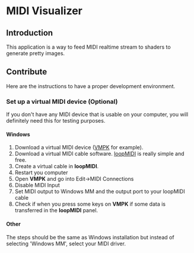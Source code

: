 # MIDI Visualizer

## Introduction
This application is a way to feed MIDI realtime stream to shaders to generate pretty images.

## Contribute

Here are the instructions to have a proper development environment.

### Set up a virtual MIDI device (Optional)

If you don't have any MIDI device that is usable on your computer, you will definitely need this for testing purposes.

#### Windows
1) Download a virtual MIDI device ([VMPK](https://vmpk.sourceforge.io/) for example).
2) Download a virtual MIDI cable software. [loopMIDI](https://www.tobias-erichsen.de/software/loopmidi.html) is really 
simple and free.
3) Create a virtual cable in **loopMIDI**.
4) Restart you computer
5) Open **VMPK** and go into Edit->MIDI Connections
6) Disable MIDI Input 
7) Set MIDI output to Windows MM and the output port to your loopMIDI cable
8) Check if when you press some keys on **VMPK** if some data is transferred in the **loopMIDI** panel.

#### Other
The steps should be the same as Windows installation but instead of selecting 'Windows MM', select your MIDI driver.
